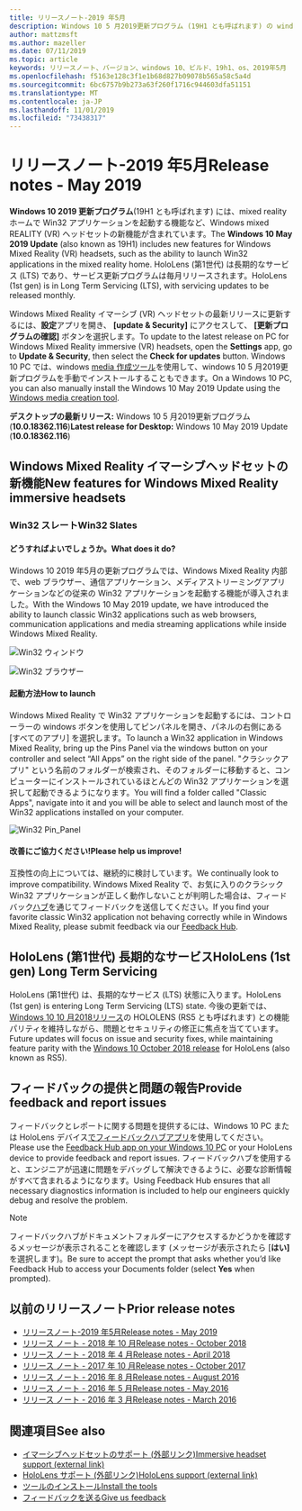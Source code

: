 ```yaml
---
title: リリースノート-2019 年5月
description: Windows 10 5 月2019更新プログラム (19H1 とも呼ばれます) の windows Mixed Reality リリースノート。
author: mattzmsft
ms.author: mazeller
ms.date: 07/11/2019
ms.topic: article
keywords: リリースノート、バージョン、windows 10、ビルド、19h1、os、2019年5月
ms.openlocfilehash: f5163e128c3f1e1b68d827b09078b565a58c5a4d
ms.sourcegitcommit: 6bc6757b9b273a63f260f1716c944603dfa51151
ms.translationtype: MT
ms.contentlocale: ja-JP
ms.lasthandoff: 11/01/2019
ms.locfileid: "73438317"
---
```

# <a name="release-notes---may-2019"></a><span data-ttu-id="b4070-104">リリースノート-2019 年5月</span><span class="sxs-lookup"><span data-stu-id="b4070-104">Release notes - May 2019</span></span>

<span data-ttu-id="b4070-105">**Windows 10 2019 更新プログラム**(19H1 とも呼ばれます) には、mixed reality ホームで Win32 アプリケーションを起動する機能など、Windows mixed REALITY (VR) ヘッドセットの新機能が含まれています。</span><span class="sxs-lookup"><span data-stu-id="b4070-105">The **Windows 10 May 2019 Update** (also known as 19H1) includes new features for Windows Mixed Reality (VR) headsets, such as the ability to launch Win32 applications in the mixed reality home.</span></span> <span data-ttu-id="b4070-106">HoloLens (第1世代) は長期的なサービス (LTS) であり、サービス更新プログラムは毎月リリースされます。</span><span class="sxs-lookup"><span data-stu-id="b4070-106">HoloLens (1st gen) is in Long Term Servicing (LTS), with servicing updates to be released monthly.</span></span>

<span data-ttu-id="b4070-107">Windows Mixed Reality イマーシブ (VR) ヘッドセットの最新リリースに更新するには、**設定**アプリを開き、 **[update & Security]** にアクセスして、 **[更新プログラムの確認]** ボタンを選択します。</span><span class="sxs-lookup"><span data-stu-id="b4070-107">To update to the latest release on PC for Windows Mixed Reality immersive (VR) headsets, open the **Settings** app, go to **Update & Security**, then select the **Check for updates** button.</span></span> <span data-ttu-id="b4070-108">Windows 10 PC では、windows [media 作成ツール](https://www.microsoft.com/software-download/windows10)を使用して、windows 10 5 月2019更新プログラムを手動でインストールすることもできます。</span><span class="sxs-lookup"><span data-stu-id="b4070-108">On a Windows 10 PC, you can also manually install the Windows 10 May 2019 Update using the [Windows media creation tool](https://www.microsoft.com/software-download/windows10).</span></span>

<span data-ttu-id="b4070-109">**デスクトップの最新リリース:** Windows 10 5 月2019更新プログラム (**10.0.18362.116**)</span><span class="sxs-lookup"><span data-stu-id="b4070-109">**Latest release for Desktop:** Windows 10 May 2019 Update (**10.0.18362.116**)</span></span><br>

## <a name="new-features-for-windows-mixed-reality-immersive-headsets"></a><span data-ttu-id="b4070-110">Windows Mixed Reality イマーシブヘッドセットの新機能</span><span class="sxs-lookup"><span data-stu-id="b4070-110">New features for Windows Mixed Reality immersive headsets</span></span>

### <a name="win32-slates"></a><span data-ttu-id="b4070-111">Win32 スレート</span><span class="sxs-lookup"><span data-stu-id="b4070-111">Win32 Slates</span></span>

#### <a name="what-does-it-do"></a><span data-ttu-id="b4070-112">どうすればよいでしょうか。</span><span class="sxs-lookup"><span data-stu-id="b4070-112">What does it do?</span></span> 
<span data-ttu-id="b4070-113">Windows 10 2019 年5月の更新プログラムでは、Windows Mixed Reality 内部で、web ブラウザー、通信アプリケーション、メディアストリーミングアプリケーションなどの従来の Win32 アプリケーションを起動する機能が導入されました。</span><span class="sxs-lookup"><span data-stu-id="b4070-113">With the Windows 10 May 2019 update, we have introduced the ability to launch classic Win32 applications such as web browsers, communication applications and media streaming applications while inside Windows Mixed Reality.</span></span> 

![Win32 ウィンドウ](images/mr-win32-slates-1.png)

![Win32 ブラウザー](images/mr-win32-slates-2.png)

#### <a name="how-to-launch"></a><span data-ttu-id="b4070-116">起動方法</span><span class="sxs-lookup"><span data-stu-id="b4070-116">How to launch</span></span>
<span data-ttu-id="b4070-117">Windows Mixed Reality で Win32 アプリケーションを起動するには、コントローラーの windows ボタンを使用してピンパネルを開き、パネルの右側にある [すべてのアプリ] を選択します。</span><span class="sxs-lookup"><span data-stu-id="b4070-117">To launch a Win32 application in Windows Mixed Reality, bring up the Pins Panel via the windows button on your controller and select “All Apps” on the right side of the panel.</span></span>  <span data-ttu-id="b4070-118">"クラシックアプリ" という名前のフォルダーが検索され、そのフォルダーに移動すると、コンピューターにインストールされているほとんどの Win32 アプリケーションを選択して起動できるようになります。</span><span class="sxs-lookup"><span data-stu-id="b4070-118">You will find a folder called "Classic Apps", navigate into it and you will be able to select and launch most of the Win32 applications installed on your computer.</span></span>

![Win32 Pin_Panel](images/mr-win32-slates-pinspanel.png)

#### <a name="please-help-us-improve"></a><span data-ttu-id="b4070-120">改善にご協力ください!</span><span class="sxs-lookup"><span data-stu-id="b4070-120">Please help us improve!</span></span>
<span data-ttu-id="b4070-121">互換性の向上については、継続的に検討しています。</span><span class="sxs-lookup"><span data-stu-id="b4070-121">We continually look to improve compatibility.</span></span>  <span data-ttu-id="b4070-122">Windows Mixed Reality で、お気に入りのクラシック Win32 アプリケーションが正しく動作しないことが判明した場合は、フィードバック[ハブ](https://support.microsoft.com//help/4021566/windows-10-send-feedback-to-microsoft-with-feedback-hub)を通じてフィードバックを送信してください。</span><span class="sxs-lookup"><span data-stu-id="b4070-122">If you find your favorite classic Win32 application not behaving correctly while in Windows Mixed Reality, please submit feedback via our [Feedback Hub](https://support.microsoft.com//help/4021566/windows-10-send-feedback-to-microsoft-with-feedback-hub).</span></span>

## <a name="hololens-1st-gen-long-term-servicing"></a><span data-ttu-id="b4070-123">HoloLens (第1世代) 長期的なサービス</span><span class="sxs-lookup"><span data-stu-id="b4070-123">HoloLens (1st gen) Long Term Servicing</span></span>

<span data-ttu-id="b4070-124">HoloLens (第1世代) は、長期的なサービス (LTS) 状態に入ります。</span><span class="sxs-lookup"><span data-stu-id="b4070-124">HoloLens (1st gen) is entering Long Term Servicing (LTS) state.</span></span> <span data-ttu-id="b4070-125">今後の更新では、 [Windows 10 10 月2018リリース](release-notes-october-2018.md)の HOLOLENS (RS5 とも呼ばれます) との機能パリティを維持しながら、問題とセキュリティの修正に焦点を当てています。</span><span class="sxs-lookup"><span data-stu-id="b4070-125">Future updates will focus on issue and security fixes, while maintaining feature parity with the [Windows 10 October 2018 release](release-notes-october-2018.md) for HoloLens (also known as RS5).</span></span> 

## <a name="provide-feedback-and-report-issues"></a><span data-ttu-id="b4070-126">フィードバックの提供と問題の報告</span><span class="sxs-lookup"><span data-stu-id="b4070-126">Provide feedback and report issues</span></span>

<span data-ttu-id="b4070-127">フィードバックとレポートに関する問題を提供するには、Windows 10 PC または HoloLens デバイス[でフィードバックハブアプリ](give-us-feedback.md)を使用してください。</span><span class="sxs-lookup"><span data-stu-id="b4070-127">Please use the [Feedback Hub app on your Windows 10 PC](give-us-feedback.md) or your HoloLens device to provide feedback and report issues.</span></span> <span data-ttu-id="b4070-128">フィードバックハブを使用すると、エンジニアが迅速に問題をデバッグして解決できるように、必要な診断情報がすべて含まれるようになります。</span><span class="sxs-lookup"><span data-stu-id="b4070-128">Using Feedback Hub ensures that all necessary diagnostics information is included to help our engineers quickly debug and resolve the problem.</span></span>

>[!NOTE]
><span data-ttu-id="b4070-129">フィードバックハブがドキュメントフォルダーにアクセスするかどうかを確認するメッセージが表示されることを確認します (メッセージが表示されたら [**はい]** を選択します)。</span><span class="sxs-lookup"><span data-stu-id="b4070-129">Be sure to accept the prompt that asks whether you’d like Feedback Hub to access your Documents folder (select **Yes** when prompted).</span></span>

## <a name="prior-release-notes"></a><span data-ttu-id="b4070-130">以前のリリースノート</span><span class="sxs-lookup"><span data-stu-id="b4070-130">Prior release notes</span></span>

* [<span data-ttu-id="b4070-131">リリースノート-2019 年5月</span><span class="sxs-lookup"><span data-stu-id="b4070-131">Release notes - May 2019</span></span>](release-notes-may-2019.md)
* [<span data-ttu-id="b4070-132">リリース ノート - 2018 年 10 月</span><span class="sxs-lookup"><span data-stu-id="b4070-132">Release notes - October 2018</span></span>](release-notes-october-2018.md)
* [<span data-ttu-id="b4070-133">リリース ノート - 2018 年 4 月</span><span class="sxs-lookup"><span data-stu-id="b4070-133">Release notes - April 2018</span></span>](release-notes-april-2018.md)
* [<span data-ttu-id="b4070-134">リリース ノート - 2017 年 10 月</span><span class="sxs-lookup"><span data-stu-id="b4070-134">Release notes - October 2017</span></span>](release-notes-october-2017.md)
* [<span data-ttu-id="b4070-135">リリース ノート - 2016 年 8 月</span><span class="sxs-lookup"><span data-stu-id="b4070-135">Release notes - August 2016</span></span>](release-notes-august-2016.md)
* [<span data-ttu-id="b4070-136">リリース ノート - 2016 年 5 月</span><span class="sxs-lookup"><span data-stu-id="b4070-136">Release notes - May 2016</span></span>](release-notes-may-2016.md)
* [<span data-ttu-id="b4070-137">リリース ノート - 2016 年 3 月</span><span class="sxs-lookup"><span data-stu-id="b4070-137">Release notes - March 2016</span></span>](release-notes-march-2016.md)

## <a name="see-also"></a><span data-ttu-id="b4070-138">関連項目</span><span class="sxs-lookup"><span data-stu-id="b4070-138">See also</span></span>
* [<span data-ttu-id="b4070-139">イマーシブヘッドセットのサポート (外部リンク)</span><span class="sxs-lookup"><span data-stu-id="b4070-139">Immersive headset support (external link)</span></span>](https://docs.microsoft.com/windows/mixed-reality/enthusiast-guide/troubleshooting-windows-mixed-reality)
* [<span data-ttu-id="b4070-140">HoloLens サポート (外部リンク)</span><span class="sxs-lookup"><span data-stu-id="b4070-140">HoloLens support (external link)</span></span>](https://support.microsoft.com/products/hololens)
* [<span data-ttu-id="b4070-141">ツールのインストール</span><span class="sxs-lookup"><span data-stu-id="b4070-141">Install the tools</span></span>](install-the-tools.md)
* [<span data-ttu-id="b4070-142">フィードバックを送る</span><span class="sxs-lookup"><span data-stu-id="b4070-142">Give us feedback</span></span>](give-us-feedback.md)

